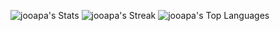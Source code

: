 ![jooapa's Stats](https://github-readme-stats.vercel.app/api?username=jooapa&theme=vue-dark&show_icons=true&hide_border=false&count_private=true)
![jooapa's Streak](https://github-readme-streak-stats.herokuapp.com/?user=jooapa&theme=vue-dark&hide_border=false)
![jooapa's Top Languages](https://github-readme-stats.vercel.app/api/top-langs/?username=jooapa&theme=vue-dark&show_icons=true&hide_border=false&layout=compact)
